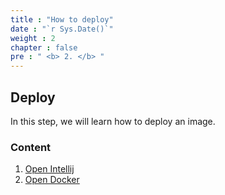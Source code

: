 ```yaml
---
title : "How to deploy"
date : "`r Sys.Date()`"
weight : 2
chapter : false
pre : " <b> 2. </b> "
---
```


## Deploy

In this step, we will learn how to deploy an image.

### Content

1. [Open Intellij](2.1-Intellij/)
2. [Open Docker](2.2-Docker/)